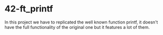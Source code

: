 # 42-ft_printf

In this project we have to replicated the well known function printf, it doesn't have the full functionality of the original one but it features a lot of them.
